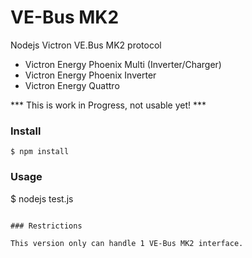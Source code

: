 # VE-Bus MK2
Nodejs Victron VE.Bus MK2 protocol
- Victron Energy Phoenix Multi (Inverter/Charger)
- Victron Energy Phoenix Inverter
- Victron Energy Quattro

*** This is work in Progress, not usable yet! ***

### Install

```
$ npm install 

```

### Usage

$ nodejs test.js

```

### Restrictions

This version only can handle 1 VE-Bus MK2 interface.
